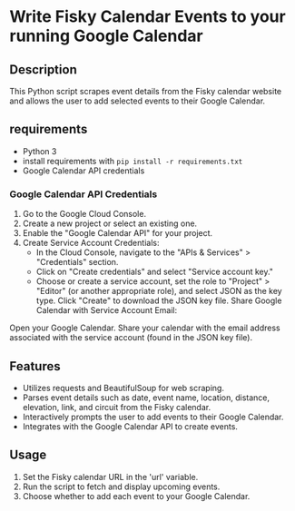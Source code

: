 # Write Fisky Calendar Events to your running Google Calendar 

## Description
This Python script scrapes event details from the Fisky calendar website and allows the user to add selected events to their Google Calendar.

## requirements
- Python 3
- install requirements with `pip install -r requirements.txt`
- Google Calendar API credentials 

### Google Calendar API Credentials

1. Go to the Google Cloud Console.
2. Create a new project or select an existing one.
3. Enable the "Google Calendar API" for your project.
4. Create Service Account Credentials:
    - In the Cloud Console, navigate to the "APIs & Services" > "Credentials" section.
    - Click on "Create credentials" and select "Service account key."
    - Choose or create a service account, set the role to "Project" > "Editor" (or another appropriate role), and select JSON as the key type.
Click "Create" to download the JSON key file.
Share Google Calendar with Service Account Email:

Open your Google Calendar.
Share your calendar with the email address associated with the service account (found in the JSON key file).

## Features
- Utilizes requests and BeautifulSoup for web scraping.
- Parses event details such as date, event name, location, distance, elevation, link, and circuit from the Fisky calendar.
- Interactively prompts the user to add events to their Google Calendar.
- Integrates with the Google Calendar API to create events.

## Usage
1. Set the Fisky calendar URL in the 'url' variable.
2. Run the script to fetch and display upcoming events.
3. Choose whether to add each event to your Google Calendar.

